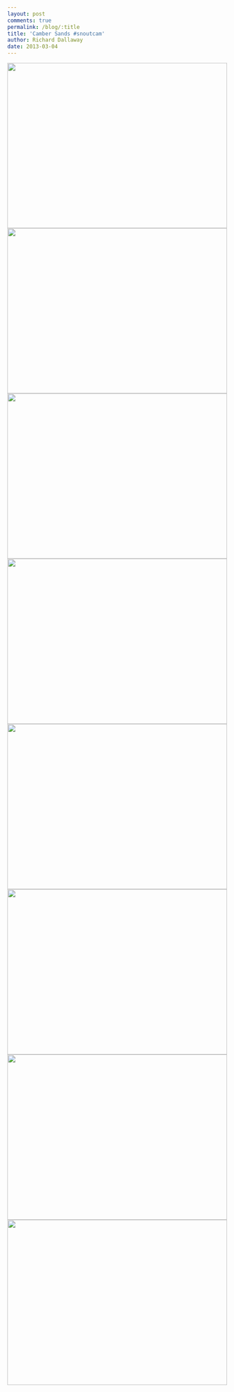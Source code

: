 ```yaml
---
layout: post
comments: true
permalink: /blog/:title
title: 'Camber Sands #snoutcam'
author: Richard Dallaway
date: 2013-03-04
---
```


<div><a href="//static.skitters.dallaway.com/PICT0005.JPG"><img width="500" src="//static.skitters.dallaway.com/PICT0005.JPG.500.JPG" height="375"></a></div><div><a href="//static.skitters.dallaway.com/PICT0012.JPG"><img width="500" src="//static.skitters.dallaway.com/PICT0012.JPG.500.JPG" height="375"></a></div><div><a href="//static.skitters.dallaway.com/PICT0026.JPG"><img width="500" src="//static.skitters.dallaway.com/PICT0026.JPG.500.JPG" height="375"></a></div><div><a href="//static.skitters.dallaway.com/PICT0041.JPG"><img width="500" src="//static.skitters.dallaway.com/PICT0041.JPG.500.JPG" height="375"></a></div><div><a href="//static.skitters.dallaway.com/NPICT0049.JPG"><img width="500" src="//static.skitters.dallaway.com/NPICT0049.JPG.500.JPG" height="375"></a></div><div><a href="//static.skitters.dallaway.com/PICT0060.JPG"><img width="500" src="//static.skitters.dallaway.com/PICT0060.JPG.500.JPG" height="375"></a></div><div><a href="//static.skitters.dallaway.com/PICT0066.JPG"><img width="500" src="//static.skitters.dallaway.com/PICT0066.JPG.500.JPG" height="375"></a></div><div><a href="//static.skitters.dallaway.com/PICT0075.JPG"><img width="500" src="//static.skitters.dallaway.com/PICT0075.JPG.500.JPG" height="375"></a></div>


         
    
